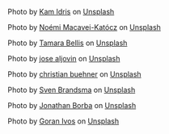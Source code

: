 Photo by <a href="https://unsplash.com/@ka_idris?utm_source=unsplash&utm_medium=referral&utm_content=creditCopyText">Kam Idris</a> on <a href="https://unsplash.com/s/photos/furniture?utm_source=unsplash&utm_medium=referral&utm_content=creditCopyText">Unsplash</a>

Photo by <a href="https://unsplash.com/@noemimk?utm_source=unsplash&utm_medium=referral&utm_content=creditCopyText">Noémi Macavei-Katócz</a> on <a href="https://unsplash.com/s/photos/person?utm_source=unsplash&utm_medium=referral&utm_content=creditCopyText">Unsplash</a>

Photo by <a href="https://unsplash.com/@tamarabellis?utm_source=unsplash&utm_medium=referral&utm_content=creditCopyText">Tamara Bellis</a> on <a href="https://unsplash.com/s/photos/person?utm_source=unsplash&utm_medium=referral&utm_content=creditCopyText">Unsplash</a>

Photo by <a href="https://unsplash.com/@josealjovin?utm_source=unsplash&utm_medium=referral&utm_content=creditCopyText">jose aljovin</a> on <a href="https://unsplash.com/s/photos/sitting?utm_source=unsplash&utm_medium=referral&utm_content=creditCopyText">Unsplash</a>



Photo by <a href="https://unsplash.com/@christianbuehner?utm_source=unsplash&utm_medium=referral&utm_content=creditCopyText">christian buehner</a> on <a href="https://unsplash.com/s/photos/person?utm_source=unsplash&utm_medium=referral&utm_content=creditCopyText">Unsplash</a>

Photo by <a href="https://unsplash.com/@seffen99?utm_source=unsplash&utm_medium=referral&utm_content=creditCopyText">Sven Brandsma</a> on <a href="https://unsplash.com/s/photos/furniture?utm_source=unsplash&utm_medium=referral&utm_content=creditCopyText">Unsplash</a>

Photo by <a href="https://unsplash.com/@jonathanborba?utm_source=unsplash&utm_medium=referral&utm_content=creditCopyText">Jonathan Borba</a> on <a href="https://unsplash.com/s/visual/a15c22d6-e8fe-4c34-86e4-ff6573f7bf37?utm_source=unsplash&utm_medium=referral&utm_content=creditCopyText">Unsplash</a>

Photo by <a href="https://unsplash.com/@goran_ivos?utm_source=unsplash&utm_medium=referral&utm_content=creditCopyText">Goran Ivos</a> on <a href="https://unsplash.com/s/visual/6f202584-6734-4a3f-a13e-39309485e056?utm_source=unsplash&utm_medium=referral&utm_content=creditCopyText">Unsplash</a>
